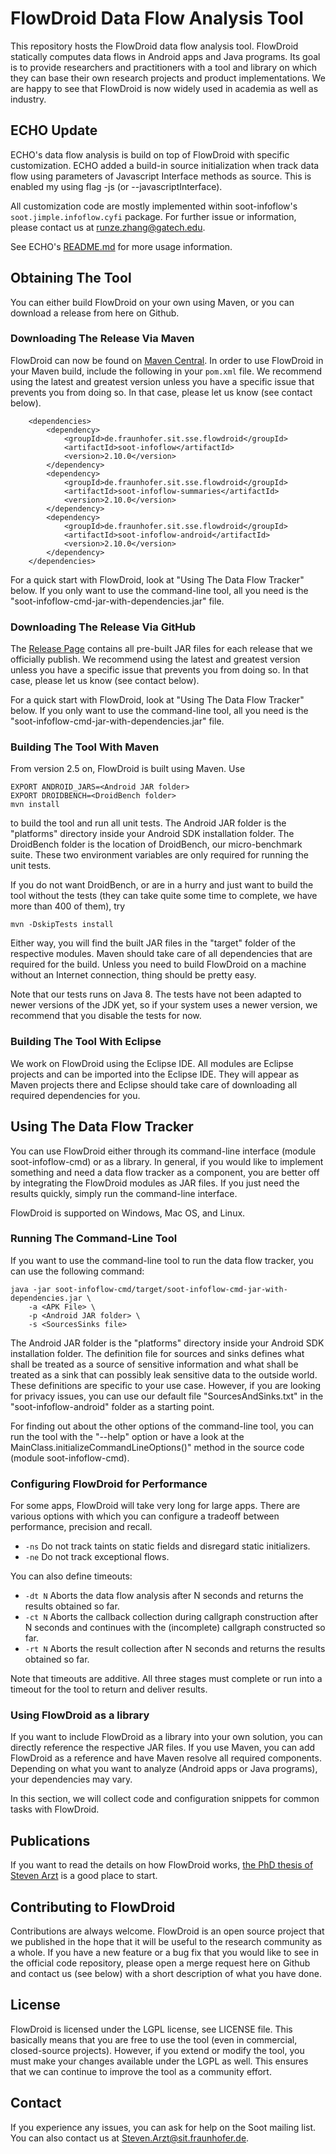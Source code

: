 # FlowDroid Data Flow Analysis Tool

This repository hosts the FlowDroid data flow analysis tool. FlowDroid statically computes data flows in Android apps and Java programs.
Its goal is to provide researchers and practitioners with a tool and library on which they can base their own research projects and
product implementations. We are happy to see that FlowDroid is now widely used in academia as well as industry.

## ECHO Update

ECHO's data flow analysis is build on top of FlowDroid with specific customization. ECHO added a build-in source initialization when track data flow using parameters of Javascript Interface methods as source. This is enabled my using flag -js (or --javascriptInterface).

All customization code are mostly implemented within soot-infoflow's ```soot.jimple.infoflow.cyfi``` package. For further issue or information, please contact us at runze.zhang@gatech.edu.

See ECHO's [README.md](https://github.com/CyFI-Lab-Public/ECHO/blob/main/README.md) for more usage information.  


## Obtaining The Tool

You can either build FlowDroid on your own using Maven, or you can download a release from here on Github.

### Downloading The Release Via Maven

FlowDroid can now be found on <a href="https://mvnrepository.com/artifact/de.fraunhofer.sit.sse.flowdroid">Maven Central</a>.
In order to use FlowDroid in your Maven build, include the following in your ```pom.xml``` file.
We recommend using the latest and greatest version unless you have a specific
issue that prevents you from doing so. In that case, please let us know (see contact below).
```
    <dependencies>
        <dependency>
            <groupId>de.fraunhofer.sit.sse.flowdroid</groupId>
            <artifactId>soot-infoflow</artifactId>
            <version>2.10.0</version>
        </dependency>
        <dependency>
            <groupId>de.fraunhofer.sit.sse.flowdroid</groupId>
            <artifactId>soot-infoflow-summaries</artifactId>
            <version>2.10.0</version>
        </dependency>
        <dependency>
            <groupId>de.fraunhofer.sit.sse.flowdroid</groupId>
            <artifactId>soot-infoflow-android</artifactId>
            <version>2.10.0</version>
        </dependency>
    </dependencies>
```

For a quick start with FlowDroid, look at "Using The Data Flow Tracker" below. If you only want to use the command-line tool,
all you need is the "soot-infoflow-cmd-jar-with-dependencies.jar" file.

### Downloading The Release Via GitHub

The <a href="https://github.com/secure-software-engineering/FlowDroid/releases">Release Page</a> contains all pre-built JAR
files for each release that we officially publish. We recommend using the latest and greatest version unless you have a specific
issue that prevents you from doing so. In that case, please let us know (see contact below).

For a quick start with FlowDroid, look at "Using The Data Flow Tracker" below. If you only want to use the command-line tool,
all you need is the "soot-infoflow-cmd-jar-with-dependencies.jar" file.

### Building The Tool With Maven

From version 2.5 on, FlowDroid is built using Maven. Use

```
EXPORT ANDROID_JARS=<Android JAR folder>
EXPORT DROIDBENCH=<DroidBench folder>
mvn install
```

to build the tool and run all unit tests. The Android JAR folder is the "platforms" directory inside your Android SDK installation
folder. The DroidBench folder is the location of DroidBench, our micro-benchmark suite. These two environment variables are only
required for running the unit tests.

If you do not want DroidBench, or are in a hurry and just want to build the tool without the tests (they can take
quite some time to complete, we have more than 400 of them), try

```
mvn -DskipTests install
```

Either way, you will find the built JAR files in the "target" folder of the respective modules. Maven should take care of all
dependencies that are required for the build. Unless you need to build FlowDroid on a machine without an Internet connection,
thing should be pretty easy.

Note that our tests runs on Java 8. The tests have not been adapted to newer versions of the JDK yet, so if your system uses
a newer version, we recommend that you disable the tests for now.

### Building The Tool With Eclipse

We work on FlowDroid using the Eclipse IDE. All modules are Eclipse projects and can be imported into the Eclipse IDE. They will appear as Maven projects there and Eclipse should take care of downloading all required dependencies for you.

## Using The Data Flow Tracker

You can use FlowDroid either through its command-line interface (module soot-infoflow-cmd) or as a library. In general, if you would
like to implement something and need a data flow tracker as a component, you are better off by integrating the FlowDroid modules as
JAR files. If you just need the results quickly, simply run the command-line interface.

FlowDroid is supported on Windows, Mac OS, and Linux.

### Running The Command-Line Tool

If you want to use the command-line tool to run the data flow tracker, you can use the following command:

```
java -jar soot-infoflow-cmd/target/soot-infoflow-cmd-jar-with-dependencies.jar \
    -a <APK File> \
    -p <Android JAR folder> \
    -s <SourcesSinks file>
```

The Android JAR folder is the "platforms" directory inside your Android SDK installation folder. The definition file for sources
and sinks defines what shall be treated as a source of sensitive information and what shall be treated as a sink that can possibly
leak sensitive data to the outside world. These definitions are specific to your use case. However, if you are looking for privacy
issues, you can use our default file "SourcesAndSinks.txt" in the "soot-infoflow-android" folder as a starting point.

For finding out about the other options of the command-line tool, you can run the tool with the "--help" option or have a look at
the MainClass.initializeCommandLineOptions()" method in the source code (module soot-infoflow-cmd).

### Configuring FlowDroid for Performance

For some apps, FlowDroid will take very long for large apps. There are various options with which you can configure a tradeoff between performance, precision and recall.

* ```-ns``` Do not track taints on static fields and disregard static initializers.
* ```-ne``` Do not track exceptional flows.

You can also define timeouts:

* ```-dt N``` Aborts the data flow analysis after N seconds and returns the results obtained so far.
* ```-ct N``` Aborts the callback collection during callgraph construction after N seconds and continues with the (incomplete) callgraph constructed so far.
* ```-rt N``` Aborts the result collection after N seconds and returns the results obtained so far.

Note that timeouts are additive. All three stages must complete or run into a timeout for the tool to return and deliver results.

### Using FlowDroid as a library

If you want to include FlowDroid as a library into your own solution, you can directly reference the respective JAR files. If you
use Maven, you can add FlowDroid as a reference and have Maven resolve all required components. Depending on what you want to analyze
(Android apps or Java programs), your dependencies may vary.

In this section, we will collect code and configuration snippets for common tasks with FlowDroid.

## Publications

If you want to read the details on how FlowDroid works, <a href="http://tuprints.ulb.tu-darmstadt.de/5937/">the PhD thesis of
Steven Arzt</a> is a good place to start.

## Contributing to FlowDroid

Contributions are always welcome. FlowDroid is an open source project that we published in the hope that it will be useful to
the research community as a whole. If you have a new feature or a bug fix that you would like to see in the official code
repository, please open a merge request here on Github and contact us (see below) with a short description of what you have
done.

## License

FlowDroid is licensed
under the LGPL license, see LICENSE file. This basically means that you are free to use the tool (even in commercial, closed-source
projects). However, if you extend or modify the tool, you must make your changes available under the LGPL as well. This ensures that
we can continue to improve the tool as a community effort.

## Contact

If you experience any issues, you can ask for help on the Soot mailing list. You can also contact us at Steven.Arzt@sit.fraunhofer.de.
